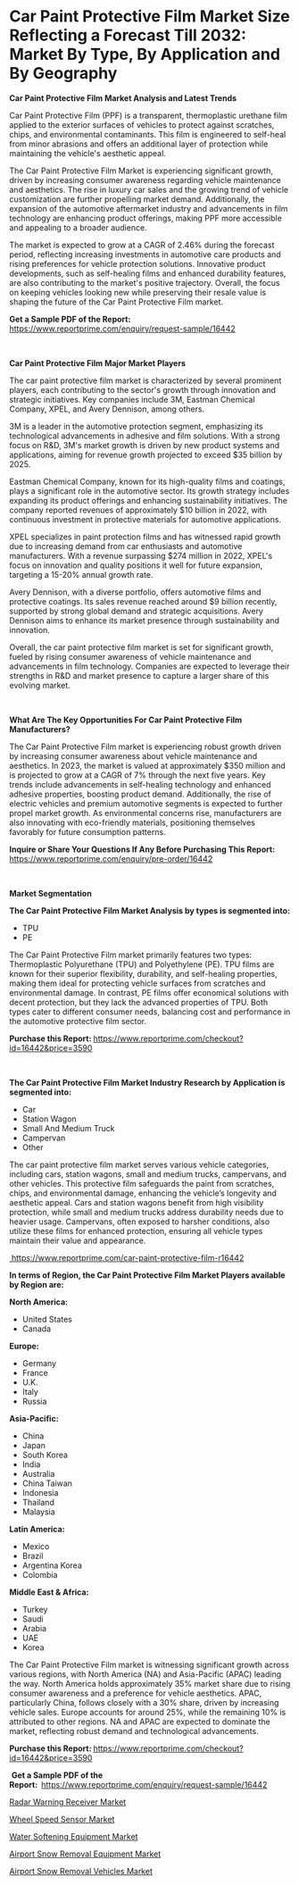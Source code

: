 <p><h1>Car Paint Protective Film Market Size Reflecting a Forecast Till 2032: Market By Type, By Application and By Geography</h1></p><p><strong>Car Paint Protective Film Market Analysis and Latest Trends</strong></p>
<p><p>Car Paint Protective Film (PPF) is a transparent, thermoplastic urethane film applied to the exterior surfaces of vehicles to protect against scratches, chips, and environmental contaminants. This film is engineered to self-heal from minor abrasions and offers an additional layer of protection while maintaining the vehicle's aesthetic appeal.</p><p>The Car Paint Protective Film Market is experiencing significant growth, driven by increasing consumer awareness regarding vehicle maintenance and aesthetics. The rise in luxury car sales and the growing trend of vehicle customization are further propelling market demand. Additionally, the expansion of the automotive aftermarket industry and advancements in film technology are enhancing product offerings, making PPF more accessible and appealing to a broader audience.</p><p>The market is expected to grow at a CAGR of 2.46% during the forecast period, reflecting increasing investments in automotive care products and rising preferences for vehicle protection solutions. Innovative product developments, such as self-healing films and enhanced durability features, are also contributing to the market's positive trajectory. Overall, the focus on keeping vehicles looking new while preserving their resale value is shaping the future of the Car Paint Protective Film market.</p></p>
<p><strong>Get a Sample PDF of the Report:&nbsp;</strong> <a href="https://www.reportprime.com/enquiry/request-sample/16442?utm_campaign=3571&utm_medium=2&utm_source=Github&utm_content=ia&utm_term=17032025&utm_id=car-paint-protective-film">https://www.reportprime.com/enquiry/request-sample/16442</a></p>
<p>&nbsp;</p>
<p><strong>Car Paint Protective Film Major Market Players</strong></p>
<p><p>The car paint protective film market is characterized by several prominent players, each contributing to the sector's growth through innovation and strategic initiatives. Key companies include 3M, Eastman Chemical Company, XPEL, and Avery Dennison, among others.</p><p>3M is a leader in the automotive protection segment, emphasizing its technological advancements in adhesive and film solutions. With a strong focus on R&D, 3M's market growth is driven by new product systems and applications, aiming for revenue growth projected to exceed $35 billion by 2025.</p><p>Eastman Chemical Company, known for its high-quality films and coatings, plays a significant role in the automotive sector. Its growth strategy includes expanding its product offerings and enhancing sustainability initiatives. The company reported revenues of approximately $10 billion in 2022, with continuous investment in protective materials for automotive applications.</p><p>XPEL specializes in paint protection films and has witnessed rapid growth due to increasing demand from car enthusiasts and automotive manufacturers. With a revenue surpassing $274 million in 2022, XPEL's focus on innovation and quality positions it well for future expansion, targeting a 15-20% annual growth rate.</p><p>Avery Dennison, with a diverse portfolio, offers automotive films and protective coatings. Its sales revenue reached around $9 billion recently, supported by strong global demand and strategic acquisitions. Avery Dennison aims to enhance its market presence through sustainability and innovation.</p><p>Overall, the car paint protective film market is set for significant growth, fueled by rising consumer awareness of vehicle maintenance and advancements in film technology. Companies are expected to leverage their strengths in R&D and market presence to capture a larger share of this evolving market.</p></p>
<p>&nbsp;</p>
<p><strong>What Are The Key Opportunities For Car Paint Protective Film Manufacturers?</strong></p>
<p><p>The Car Paint Protective Film market is experiencing robust growth driven by increasing consumer awareness about vehicle maintenance and aesthetics. In 2023, the market is valued at approximately $350 million and is projected to grow at a CAGR of 7% through the next five years. Key trends include advancements in self-healing technology and enhanced adhesive properties, boosting product demand. Additionally, the rise of electric vehicles and premium automotive segments is expected to further propel market growth. As environmental concerns rise, manufacturers are also innovating with eco-friendly materials, positioning themselves favorably for future consumption patterns.</p></p>
<p><strong>Inquire or Share Your Questions If Any Before Purchasing This Report:</strong> <a href="https://www.reportprime.com/enquiry/pre-order/16442?utm_campaign=3571&utm_medium=2&utm_source=Github&utm_content=ia&utm_term=17032025&utm_id=car-paint-protective-film">https://www.reportprime.com/enquiry/pre-order/16442</a></p>
<p>&nbsp;</p>
<p><strong>Market Segmentation</strong></p>
<p><strong>The Car Paint Protective Film Market Analysis by types is segmented into:</strong></p>
<p><ul><li>TPU</li><li>PE</li></ul></p>
<p><p>The Car Paint Protective Film market primarily features two types: Thermoplastic Polyurethane (TPU) and Polyethylene (PE). TPU films are known for their superior flexibility, durability, and self-healing properties, making them ideal for protecting vehicle surfaces from scratches and environmental damage. In contrast, PE films offer economical solutions with decent protection, but they lack the advanced properties of TPU. Both types cater to different consumer needs, balancing cost and performance in the automotive protective film sector.</p></p>
<p><strong>Purchase this Report:&nbsp;</strong><a href="https://www.reportprime.com/checkout?id=16442&price=3590&utm_campaign=3571&utm_medium=2&utm_source=Github&utm_content=ia&utm_term=17032025&utm_id=car-paint-protective-film">https://www.reportprime.com/checkout?id=16442&price=3590</a></p>
<p>&nbsp;</p>
<p><strong>The Car Paint Protective Film Market Industry Research by Application is segmented into:</strong></p>
<p><ul><li>Car</li><li>Station Wagon</li><li>Small And Medium Truck</li><li>Campervan</li><li>Other</li></ul></p>
<p><p>The car paint protective film market serves various vehicle categories, including cars, station wagons, small and medium trucks, campervans, and other vehicles. This protective film safeguards the paint from scratches, chips, and environmental damage, enhancing the vehicle’s longevity and aesthetic appeal. Cars and station wagons benefit from high visibility protection, while small and medium trucks address durability needs due to heavier usage. Campervans, often exposed to harsher conditions, also utilize these films for enhanced protection, ensuring all vehicle types maintain their value and appearance.</p></p>
<p><a href="https://www.reportprime.com/car-paint-protective-film-r16442?utm_campaign=3571&utm_medium=2&utm_source=Github&utm_content=ia&utm_term=17032025&utm_id=car-paint-protective-film">&nbsp;https://www.reportprime.com/car-paint-protective-film-r16442</a></p>
<p><strong>In terms of Region, the Car Paint Protective Film Market Players available by Region are:</strong></p>
<p>
    <p> <strong> North America: </strong>
        <ul>
            <li>United States</li>
            <li>Canada</li>
        </ul>
        </p> 
    <p> <strong> Europe: </strong>
        <ul>
            <li>Germany</li>
            <li>France</li>
            <li>U.K.</li>
            <li>Italy</li>
            <li>Russia</li>
        </ul>
        </p> 
    <p> <strong> Asia-Pacific: </strong>
        <ul>
            <li>China</li>
            <li>Japan</li>
            <li>South Korea</li>
            <li>India</li>
            <li>Australia</li>
            <li>China Taiwan</li>
            <li>Indonesia</li>
            <li>Thailand</li>
            <li>Malaysia</li>
        </ul>
        </p> 
    <p> <strong> Latin America: </strong>
        <ul>
            <li>Mexico</li>
            <li>Brazil</li>
            <li>Argentina Korea</li>
            <li>Colombia</li>
        </ul>
        </p> 
    <p> <strong> Middle East & Africa: </strong>
        <ul>
            <li>Turkey</li>
            <li>Saudi</li>
            <li>Arabia</li>
            <li>UAE</li>
            <li>Korea</li>
        </ul>
    </p>
    </p>
<p><p>The Car Paint Protective Film market is witnessing significant growth across various regions, with North America (NA) and Asia-Pacific (APAC) leading the way. North America holds approximately 35% market share due to rising consumer awareness and a preference for vehicle aesthetics. APAC, particularly China, follows closely with a 30% share, driven by increasing vehicle sales. Europe accounts for around 25%, while the remaining 10% is attributed to other regions. NA and APAC are expected to dominate the market, reflecting robust demand and technological advancements.</p></p>
<p><strong>Purchase this Report: </strong><a href="https://www.reportprime.com/checkout?id=16442&price=3590&utm_campaign=3571&utm_medium=2&utm_source=Github&utm_content=ia&utm_term=17032025&utm_id=car-paint-protective-film">https://www.reportprime.com/checkout?id=16442&price=3590</a></p>
<p>&nbsp;<strong>Get a Sample PDF of the Report:&nbsp;&nbsp;</strong><a href="https://www.reportprime.com/enquiry/request-sample/16442?utm_campaign=3571&utm_medium=2&utm_source=Github&utm_content=ia&utm_term=17032025&utm_id=car-paint-protective-film">https://www.reportprime.com/enquiry/request-sample/16442</a></p>
<p><strong></strong></p>
<p><p><a href="https://www.linkedin.com/pulse/market-study-on91-cagr-forecast-from-2025-2032-offeringsignificant-nmiff?utm_campaign=3571&utm_medium=2&utm_source=Github&utm_content=ia&utm_term=17032025&utm_id=car-paint-protective-film">Radar Warning Receiver Market</a></p><p><a href="https://github.com/haajipauget/Market-Research-Report-List-1/blob/main/wheel-speed-sensor-market.md?utm_campaign=3571&utm_medium=2&utm_source=Github&utm_content=ia&utm_term=17032025&utm_id=car-paint-protective-film">Wheel Speed Sensor Market</a></p><p><a href="https://www.linkedin.com/pulse/providing-both-historical-trends-future-projections-water-modde?utm_campaign=3571&utm_medium=2&utm_source=Github&utm_content=ia&utm_term=17032025&utm_id=car-paint-protective-film">Water Softening Equipment Market</a></p><p><a href="https://www.linkedin.com/pulse/complete-analysis-airport-snow-removal-equipment-market-nx9ve?utm_campaign=3571&utm_medium=2&utm_source=Github&utm_content=ia&utm_term=17032025&utm_id=car-paint-protective-film">Airport Snow Removal Equipment Market</a></p><p><a href="https://www.linkedin.com/pulse/airport-snow-removal-vehicles-market-forecast-2025-2032-anticipating-8dcde?utm_campaign=3571&utm_medium=2&utm_source=Github&utm_content=ia&utm_term=17032025&utm_id=car-paint-protective-film">Airport Snow Removal Vehicles Market</a></p></p>